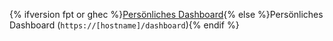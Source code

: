 {% ifversion fpt or ghec %}[Persönliches Dashboard](https://github.com/dashboard){% else %}Persönliches Dashboard (`https://[hostname]/dashboard`){% endif %}
